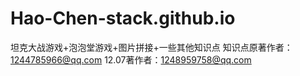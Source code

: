 # Hao-Chen-stack.github.io
坦克大战游戏+泡泡堂游戏+图片拼接+一些其他知识点
                                  知识点原著作者：1244785966@qq.com
12.07著作者：1248959758@qq.com
